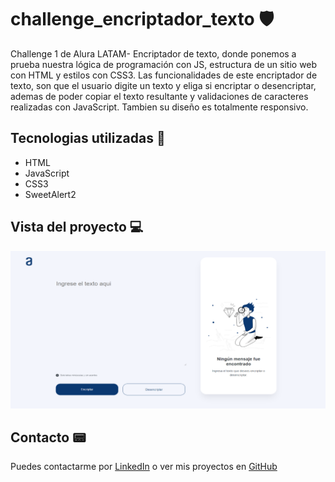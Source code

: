 # challenge_encriptador_texto :shield:
Challenge 1 de Alura LATAM- Encriptador de texto, donde ponemos a prueba nuestra lógica de programación con JS, estructura de un sitio web con HTML y  estilos con CSS3. Las funcionalidades de este encriptador de texto, son que el usuario digite un texto y eliga si encriptar o desencriptar, ademas de poder copiar el texto resultante y validaciones de caracteres realizadas con JavaScript. Tambien su diseño es totalmente responsivo.

## Tecnologias utilizadas :dart:
- HTML
- JavaScript
- CSS3
- SweetAlert2

## Vista del proyecto :computer:

![imagen](https://github.com/EstebanHernandez09/challenge_encriptador_texto/blob/2866c7b955296f7bc09a3aeb7144d7364d674f96/Imagenes/preview.png)

## Contacto :pager:

Puedes contactarme por [LinkedIn](https://www.linkedin.com/in/esteban-hernandez-26bb9b1a6) o ver mis proyectos en [GitHub](https://github.com/EstebanHernandez09?tab=repositories)

